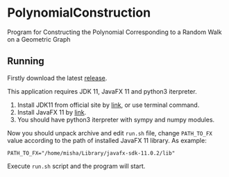 # PolynomialConstruction
Program for Сonstructing the Polynomial Corresponding to a Random Walk on a Geometric Graph

## Running

Firstly download the latest [release](https://github.com/bulumutka/PolynomialConstruction/releases).

This application requires JDK 11, JavaFX 11 and python3 iterpreter.

1.  Install JDK11 from official site by [link](https://www.oracle.com/java/technologies/javase-jdk11-downloads.html), or use terminal command.
2.  Install JavaFX 11 by [link](https://gluonhq.com/products/javafx/).
3.  You should have python3 iterpreter with sympy and numpy modules.

Now you should unpack archive and edit `run.sh` file, change `PATH_TO_FX` value according to the path of installed JavaFX 11 library. As example: 
```
PATH_TO_FX="/home/misha/Library/javafx-sdk-11.0.2/lib"
```

Execute `run.sh` script and the program will start. 

